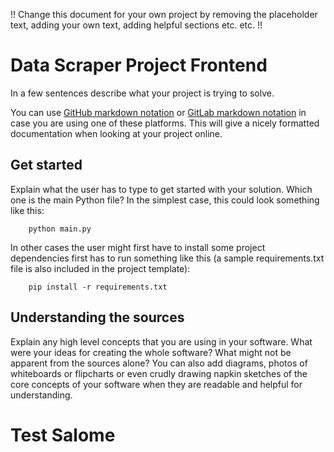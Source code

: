 !! Change this document for your own project by removing the placeholder text, adding your own text, adding helpful sections etc. etc. !!

# Data Scraper Project Frontend

In a few sentences describe what your project is trying to solve.

You can use [GitHub markdown
notation](https://docs.github.com/en/github/writing-on-github/getting-started-with-writing-and-formatting-on-github/basic-writing-and-formatting-syntax)
or [GitLab markdown notation](https://docs.gitlab.com/ee/user/markdown.html) in
case you are using one of these platforms. This will give a nicely formatted
documentation when looking at your project online.

## Get started

Explain what the user has to type to get started with your solution. Which one
is the main Python file? In the simplest case, this could look something like
this:

`    python main.py`

In other cases the user might first have to install some project dependencies
first has to run something like this (a sample requirements.txt file is also
included in the project template):

`    pip install -r requirements.txt`

## Understanding the sources

Explain any high level concepts that you are using in your software. What were
your ideas for creating the whole software? What might not be apparent from the
sources alone? You can also add diagrams, photos of whiteboards or flipcharts
or even crudly drawing napkin sketches of the core concepts of your software
when they are readable and helpful for understanding.

# Test Salome
